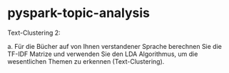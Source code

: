 # pyspark-topic-analysis





Text-Clustering 2:

a. Für die Bücher auf von Ihnen verstandener Sprache berechnen Sie die TF-IDF
Matrize und verwenden Sie den LDA Algorithmus, um die wesentlichen Themen zu erkennen (Text-Clustering).

